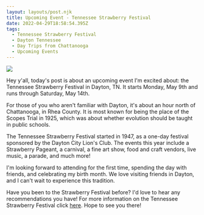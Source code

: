 ```yaml
---
layout: layouts/post.njk
title: Upcoming Event - Tennessee Strawberry Festival
date: 2022-04-29T18:58:54.395Z
tags:
  - Tennessee Strawberry Festival
  - Dayton Tennessee
  - Day Trips from Chattanooga
  - Upcoming Events
---
```

![](/images/strawberry.png)

Hey y'all, today's post is about an upcoming event I'm excited about: the Tennessee Strawberry Festival in Dayton, TN. It starts Monday, May 9th and runs through Saturday, May 14th.  

For those of you who aren't familiar with Dayton, it's about an hour north of Chattanooga, in Rhea County. It is most known for being the place of the Scopes Trial in 1925, which was about whether evolution should be taught in public schools.

The Tennessee Strawberry Festival started in 1947, as a one-day festival sponsored by the Dayton City Lion's Club. The events this year include a Strawberry Pageant, a carnival, a fine art show, food and craft vendors, live music, a parade, and much more!  

I'm looking forward to attending for the first time, spending the day with friends, and celebrating my birth month. We love visiting friends in Dayton, and I can't wait to experience this tradition. 

Have you been to the Strawberry Festival before? I'd love to hear any recommendations you have! For more information on the Tennessee Strawberry Festival click [here](https://tnstrawberryfestival.com/). Hope to see you there!